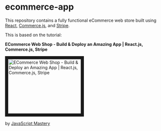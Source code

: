 # ecommerce-app

This repository contains a fully functional eCommerce web store built using [React](https://reactjs.org), [Commerce.js](https://commercejs.com), and [Stripe](https://stripe.com). 

This is based on the tutorial: 

**ECommerce Web Shop - Build & Deploy an Amazing App | React.js, Commerce.js, Stripe** 

<a href="http://www.youtube.com/watch?feature=player_embedded&v=377AQ0y6LPA
" target="_blank"><img src="http://img.youtube.com/vi/377AQ0y6LPA/0.jpg" 
alt="ECommerce Web Shop - Build & Deploy an Amazing App | React.js, Commerce.js, Stripe" width="240" height="180" border="10" /></a>

by [JavaScript Mastery](https://www.youtube.com/channel/UCmXmlB4-HJytD7wek0Uo97A)
